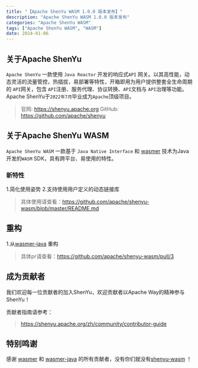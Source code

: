 ```yaml
---
title: "【Apache ShenYu WASM 1.0.0 版本发布】"
description: "Apache ShenYu WASM 1.0.0 版本发布"
categories: "Apache ShenYu WASM"
tags: ["Apache ShenYu WASM", "WASM"]
date: 2024-01-06
---
```


## 关于Apache ShenYu

`Apache ShenYu` 一款使用 `Java Reactor` 开发的响应式`API` 网关。以其高性能，动态灵活的流量管控，热插拔，易部署等特性，开箱即用为用户提供整套全生命周期的 `API`网关，包含 `API`注册、服务代理、协议转换、`API`文档与 `API`治理等功能。Apache ShenYu于`2022年7月`毕业成为`Apache`顶级项目。

> 官网: https://shenyu.apache.org
> GitHub: https://github.com/apache/shenyu

## 关于Apache ShenYu WASM

`Apache ShenYu WASM` 一款基于 `Java Native Interface` 和 [wasmer](https://github.com/wasmerio/wasmer) 技术为Java开发的`WASM` SDK，具有跨平台、易使用的特性。

### 新特性

1.简化使用姿势
2.支持使用用户定义的动态链接库

> 具体使用请查看：https://github.com/apache/shenyu-wasm/blob/master/README.md

## 重构

1.从[wasmer-java](https://github.com/wasmerio/wasmer-java) 重构

> 具体pr请查看：https://github.com/apache/shenyu-wasm/pull/3

## 成为贡献者

我们欢迎每一位贡献者的加入ShenYu，欢迎贡献者以Apache Way的精神参与ShenYu！

贡献者指南请参考：

> https://shenyu.apache.org/zh/community/contributor-guide

## 特别鸣谢

感谢 [wasmer](https://github.com/wasmerio/wasmer) 和 [wasmer-java](https://github.com/wasmerio/wasmer-java) 的所有贡献者，没有你们就没有[shenyu-wasm](https://github.com/apache/shenyu-wasm) ！
